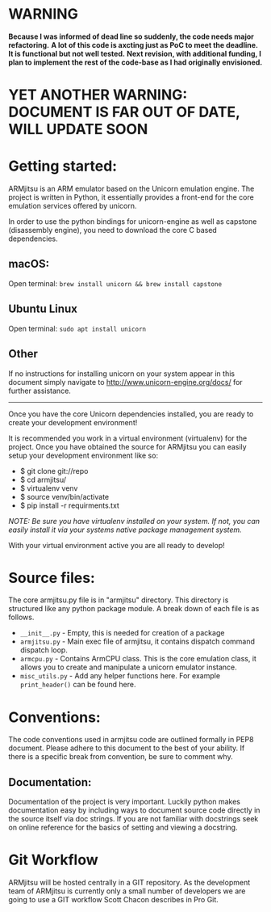 
# WARNING
**Because I was informed of dead line so suddenly, the code needs major refactoring.**
**A lot of this code is axcting just as PoC to meet the deadline. It is functional but not well tested.**
**Next revision, with additional funding, I plan to implement the rest of the code-base as I had originally envisioned.**

# YET ANOTHER WARNING: DOCUMENT IS FAR OUT OF DATE, WILL UPDATE SOON


# Getting started:

ARMjitsu is an ARM emulator based on the Unicorn emulation engine. The project is written in Python, it essentially provides a front-end for the core emulation
services offered by unicorn.

In order to use the python bindings for unicorn-engine as well as capstone (disassembly engine), you need to download the core C based dependencies.

## macOS:
Open terminal:
`brew install unicorn && brew install capstone`

## Ubuntu Linux
Open terminal:
`sudo apt install unicorn`

## Other

If no instructions for installing unicorn on your system appear in this document simply navigate to http://www.unicorn-engine.org/docs/ for further
assistance.

------------

Once you have the core Unicorn dependencies installed, you are ready to create your development environment!

It is recommended you work in a virtual environment (virtualenv) for the project.
Once you have obtained the source for ARMjitsu you can easily setup your development environment like so:


- $ git clone git://repo
- $ cd armjitsu/
- $ virtualenv venv
- $ source venv/bin/activate
- $ pip install -r requirments.txt

*NOTE: Be sure you have virtualenv installed on your system. If not, you can easily install it via your systems native package management system.*

With your virtual environment active you are all ready to develop!


# Source files:
The core armjitsu.py file is in "armjitsu" directory. This directory is structured like any python package module.
A break down of each file is as follows.

- `__init__.py` - Empty, this is needed for creation of a package
- `armjitsu.py` - Main exec file of armjitsu, it contains dispatch command dispatch loop. 
- `armcpu.py`   - Contains ArmCPU class. This is the core emulation class, it allows you to create and manipulate a unicorn emulator instance.
- `misc_utils.py` - Add any helper functions here. For example `print_header()` can be found here.


# Conventions:

The code conventions used in armjitsu code are outlined formally in PEP8 document. Please adhere to this document to the best of your ability.
If there is a specific break from convention, be sure to comment why.


## Documentation:

Documentation of the project is very important. Luckily python makes documentation easy by including ways to document source code directly in the source itself via doc strings. 
If you are not familiar with docstrings seek on online reference for the basics of setting and viewing a docstring.


# Git Workflow

ARMjitsu will be hosted centrally in a GIT repository. As the development team of ARMjitsu is currently only a small number of developers we are going to use a GIT workflow Scott Chacon describes in Pro Git.

